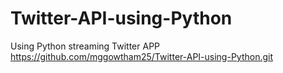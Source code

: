 # Twitter-API-using-Python
Using Python streaming Twitter APP
https://github.com/mggowtham25/Twitter-API-using-Python.git 
